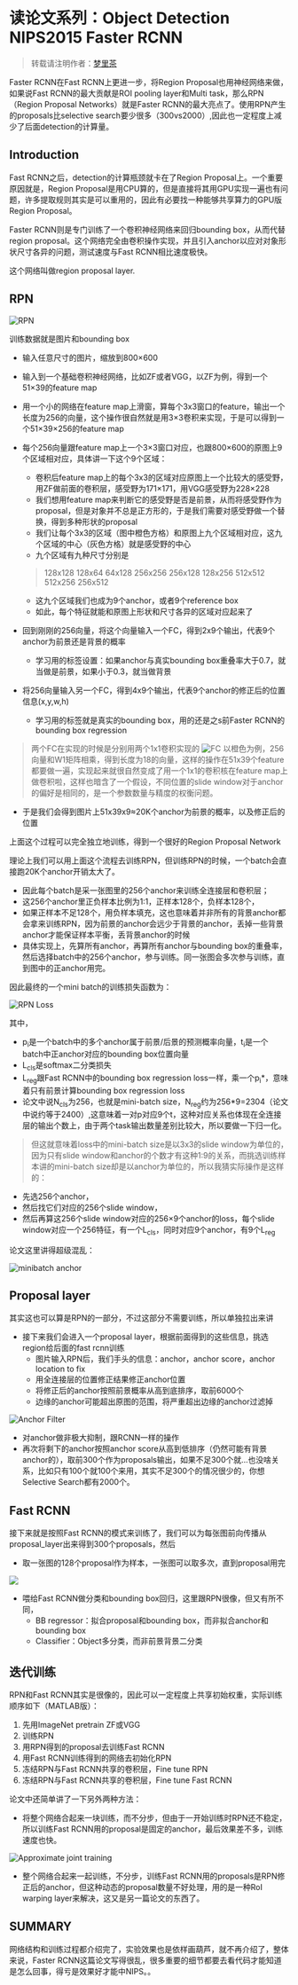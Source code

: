 # 读论文系列：Object Detection NIPS2015 Faster RCNN

> 转载请注明作者：[梦里茶](https://github.com/ahangchen)

Faster RCNN在Fast RCNN上更进一步，将Region Proposal也用神经网络来做，如果说Fast RCNN的最大贡献是ROI pooling layer和Multi task，那么RPN（Region Proposal Networks）就是Faster RCNN的最大亮点了。使用RPN产生的proposals比selective search要少很多（300vs2000）,因此也一定程度上减少了后面detection的计算量。

## Introduction
Fast RCNN之后，detection的计算瓶颈就卡在了Region Proposal上。一个重要原因就是，Region Proposal是用CPU算的，但是直接将其用GPU实现一遍也有问题，许多提取规则其实是可以重用的，因此有必要找一种能够共享算力的GPU版Region Proposal。

Faster RCNN则是专门训练了一个卷积神经网络来回归bounding box，从而代替region proposal。这个网络完全由卷积操作实现，并且引入anchor以应对对象形状尺寸各异的问题，测试速度与Fast RCNN相比速度极快。

这个网络叫做region proposal layer.

## RPN
![RPN](https://upload-images.jianshu.io/upload_images/1828517-955cf7abb99e8de2.png?imageMogr2/auto-orient/strip%7CimageView2/2/w/1240)


训练数据就是图片和bounding box

- 输入任意尺寸的图片，缩放到800×600
- 输入到一个基础卷积神经网络，比如ZF或者VGG，以ZF为例，得到一个51×39的feature map
- 用一个小的网络在feature map上滑窗，算每个3x3窗口的feature，输出一个长度为256的向量，这个操作很自然就是用3×3卷积来实现，于是可以得到一个51×39×256的feature map
- 每个256向量跟feature map上一个3×3窗口对应，也跟800×600的原图上9个区域相对应，具体讲一下这个9个区域：

  - 卷积后feature map上的每个3x3的区域对应原图上一个比较大的感受野，用ZF做前面的卷积层，感受野为171×171，用VGG感受野为228×228
  - 我们想用feature map来判断它的感受野是否是前景，从而将感受野作为proposal，但是对象并不总是正方形的，于是我们需要对感受野做一个替换，得到多种形状的proposal
  - 我们让每个3x3的区域（图中橙色方格）和原图上九个区域相对应，这九个区域的中心（灰色方格）就是感受野的中心
  - 九个区域有九种尺寸分别是

  > 128x128    128x64      64x128
256x256    256x128   128x256
512x512    512x256   256x512

  - 这九个区域我们也成为9个anchor，或者9个reference box
  - 如此，每个特征就能和原图上形状和尺寸各异的区域对应起来了

- 回到刚刚的256向量，将这个向量输入一个FC，得到2x9个输出，代表9个anchor为前景还是背景的概率
  - 学习用的标签设置：如果anchor与真实bounding box重叠率大于0.7，就当做是前景，如果小于0.3，就当做背景
- 将256向量输入另一个FC，得到4x9个输出，代表9个anchor的修正后的位置信息(x,y,w,h)
  - 学习用的标签就是真实的bounding box，用的还是之s前Faster RCNN的bounding box regression

> 两个FC在实现的时候是分别用两个1x1卷积实现的
![FC](https://upload-images.jianshu.io/upload_images/1828517-c23f035a21b10c24.png?imageMogr2/auto-orient/strip%7CimageView2/2/w/1240)
以橙色为例，256向量和W1矩阵相乘，得到长度为18的向量，这样的操作在51x39个feature都要做一遍，实现起来就很自然变成了用一个1x1的卷积核在feature map上做卷积啦，这样也暗含了一个假设，不同位置的slide window对于anchor的偏好是相同的，是一个参数数量与精度的权衡问题。


- 于是我们会得到图片上51x39x9≈20K个anchor为前景的概率，以及修正后的位置

上面这个过程可以完全独立地训练，得到一个很好的Region Proposal Network

理论上我们可以用上面这个流程去训练RPN，但训练RPN的时候，一个batch会直接跑20K个anchor开销太大了。
- 因此每个batch是采一张图里的256个anchor来训练全连接层和卷积层；
- 这256个anchor里正负样本比例为1:1，正样本128个，负样本128个，
- 如果正样本不足128个，用负样本填充，这也意味着并非所有的背景anchor都会拿来训练RPN，因为前景的anchor会远少于背景的anchor，丢掉一些背景anchor才能保证样本平衡，丢背景anchor的时候
- 具体实现上，先算所有anchor，再算所有anchor与bounding box的重叠率，然后选择batch中的256个anchor，参与训练。同一张图会多次参与训练，直到图中的正anchor用完。

因此最终的一个mini batch的训练损失函数为：

![RPN Loss](https://upload-images.jianshu.io/upload_images/1828517-ee7376ecb88a3b64.png?imageMogr2/auto-orient/strip%7CimageView2/2/w/1240)

其中，
- p<sub>i</sub>是一个batch中的多个anchor属于前景/后景的预测概率向量，t<sub>i</sub>是一个batch中正anchor对应的bounding box位置向量
- L<sub>cls</sub>是softmax二分类损失
- L<sub>reg</sub>跟Fast RCNN中的bounding box regression loss一样，乘一个p<sub>i</sub>*，意味着只有前景计算bounding box regression loss
- 论文中说N<sub>cls</sub>为256，也就是mini-batch size，N<sub>reg</sub>约为256*9=2304（论文中说约等于2400）,这意味着一对p对应9个t，这种对应关系也体现在全连接层的输出个数上，由于两个task输出数量差别比较大，所以要做一下归一化。

> 但这就意味着loss中的mini-batch size是以3x3的slide window为单位的，因为只有slide window和anchor的个数才有这种1:9的关系，而挑选训练样本讲的mini-batch size却是以anchor为单位的，所以我猜实际操作是这样的：
- 先选256个anchor，
- 然后找它们对应的256个slide window，
- 然后再算这256个slide window对应的256×9个anchor的loss，每个slide window对应一个256特征，有一个L<sub>cls</sub>，同时对应9个anchor，有9个L<sub>reg</sub>

论文这里讲得超级混乱：

![minibatch anchor](https://upload-images.jianshu.io/upload_images/1828517-f3ed1471a7298350.png?imageMogr2/auto-orient/strip%7CimageView2/2/w/1240)


## Proposal layer
其实这也可以算是RPN的一部分，不过这部分不需要训练，所以单独拉出来讲
- 接下来我们会进入一个proposal layer，根据前面得到的这些信息，挑选region给后面的fast rcnn训练
  - 图片输入RPN后，我们手头的信息：anchor，anchor score，anchor location to fix
  - 用全连接层的位置修正结果修正anchor位置
  - 将修正后的anchor按照前景概率从高到底排序，取前6000个
  - 边缘的anchor可能超出原图的范围，将严重超出边缘的anchor过滤掉

![Anchor Filter](https://upload-images.jianshu.io/upload_images/1828517-30beac72a97b3fe8.png?imageMogr2/auto-orient/strip%7CimageView2/2/w/1240)

  - 对anchor做非极大抑制，跟RCNN一样的操作
  - 再次将剩下的anchor按照anchor score从高到低排序（仍然可能有背景anchor的），取前300个作为proposals输出，如果不足300个就…也没啥关系，比如只有100个就100个来用，其实不足300个的情况很少的，你想Selective Search都有2000个。

## Fast RCNN
接下来就是按照Fast RCNN的模式来训练了，我们可以为每张图前向传播从proposal_layer出来得到300个proposals，然后
- 取一张图的128个proposal作为样本，一张图可以取多次，直到proposal用完

![](https://upload-images.jianshu.io/upload_images/1828517-59eabb44802971e9.png?imageMogr2/auto-orient/strip%7CimageView2/2/w/700)

- 喂给Fast RCNN做分类和bounding box回归，这里跟RPN很像，但又有所不同，
  - BB regressor：拟合proposal和bounding box，而非拟合anchor和bounding box
  - Classifier：Object多分类，而非前景背景二分类

## 迭代训练
RPN和Fast RCNN其实是很像的，因此可以一定程度上共享初始权重，实际训练顺序如下（MATLAB版）：
1.  先用ImageNet pretrain ZF或VGG
2. 训练RPN
3. 用RPN得到的proposal去训练Fast RCNN
4. 用Fast RCNN训练得到的网络去初始化RPN
5. 冻结RPN与Fast RCNN共享的卷积层，Fine tune RPN
6. 冻结RPN与Fast RCNN共享的卷积层，Fine tune Fast RCNN

论文中还简单讲了一下另外两种方法：
- 将整个网络合起来一块训练，而不分步，但由于一开始训练时RPN还不稳定，所以训练Fast RCNN用的proposal是固定的anchor，最后效果差不多，训练速度也快。

![Approximate joint training](https://upload-images.jianshu.io/upload_images/1828517-6b6aabc2a40fd690.png?imageMogr2/auto-orient/strip%7CimageView2/2/w/1240)

- 整个网络合起来一起训练，不分步，训练Fast RCNN用的proposals是RPN修正后的anchor，但这种动态的proposal数量不好处理，用的是一种RoI warping layer来解决，这又是另一篇论文的东西了。

## SUMMARY
网络结构和训练过程都介绍完了，实验效果也是依样画葫芦，就不再介绍了，整体来说，Faster RCNN这篇论文写得很乱，很多重要的细节都要去看代码才能知道是怎么回事，得亏是效果好才能中NIPS。。
